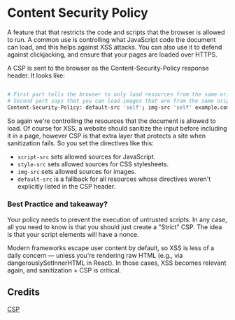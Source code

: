 


# Content Security Policy 

A feature that that restricts the code and scripts that the browser is allowed to run. A common use is controlling what JavaScript code the document can load, and this helps against XSS attacks. You can also use it to defend against clickjacking, and ensure that your pages are loaded over HTTPS.

A CSP is sent to the browser as the Content-Security-Policy response header. It looks like:
```bash

# First part tells the browser to only load resources from the same origin as the document 
# Second part says that you can load images that are from the same origin OR `example.com` 
Content-Security-Policy: default-src 'self'; img-src 'self' example.com
```
So again we're controlling the resources that the document is allowed to load. Of course for XSS, a website should sanitize the input before including it in a page, however CSP is that extra layer that protects a site when sanitization fails. So you set the directives like this:
- `script-src` sets allowed sources for JavaScript.
- `style-src` sets allowed sources for CSS stylesheets.
- `img-src` sets allowed sources for images.
- `default-src` is a fallback for all resources whose directives weren't explicitly listed in the CSP header.

### Best Practice and takeaway?
Your policy needs to prevent the execution of untrusted scripts. In any case, all you need to know is that you should just create a "Strict" CSP. The idea is that your script elements will have a nonce. 

Modern frameworks escape user content by default, so XSS is less of a daily concern — unless you're rendering raw HTML (e.g., via dangerouslySetInnerHTML in React). In those cases, XSS becomes relevant again, and sanitization + CSP is critical.



## Credits 
[CSP ](https://csp.withgoogle.com/docs/strict-csp.html)